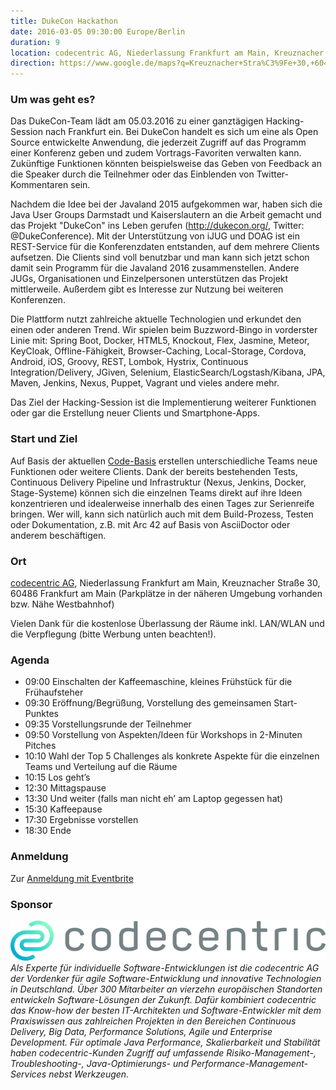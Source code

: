 ```yaml
---
title: DukeCon Hackathon
date: 2016-03-05 09:30:00 Europe/Berlin
duration: 9
location: codecentric AG, Niederlassung Frankfurt am Main, Kreuznacher Straße 30, 60486 Frankfurt am Main
direction: https://www.google.de/maps?q=Kreuznacher+Stra%C3%9Fe+30,+60486,+Frankfurt+am+Main,+Deutschland
---
```


### Um was geht es?

Das DukeCon-Team lädt am 05.03.2016 zu einer ganztägigen Hacking-Session nach Frankfurt ein. Bei DukeCon handelt es sich um eine als Open Source entwickelte Anwendung, die jederzeit Zugriff auf das Programm einer Konferenz geben und zudem Vortrags-Favoriten verwalten kann. Zukünftige Funktionen könnten beispielsweise das Geben von Feedback an die Speaker durch die Teilnehmer oder das Einblenden von Twitter-Kommentaren sein. 

Nachdem die Idee bei der Javaland 2015 aufgekommen war, haben sich die Java User Groups Darmstadt und Kaiserslautern an die Arbeit gemacht und das Projekt "DukeCon" ins Leben gerufen (http://dukecon.org/, Twitter: @DukeConference). Mit der Unterstützung von iJUG und DOAG ist ein REST-Service für die Konferenzdaten entstanden, auf dem mehrere Clients aufsetzen. Die Clients sind voll benutzbar und man kann sich jetzt schon damit sein Programm für die Javaland 2016 zusammenstellen. Andere JUGs, Organisationen und Einzelpersonen unterstützen das Projekt mittlerweile. Außerdem gibt es Interesse zur Nutzung bei weiteren Konferenzen.

Die Plattform nutzt zahlreiche aktuelle Technologien und erkundet den einen oder anderen Trend. Wir spielen beim Buzzword-Bingo in vorderster Linie mit: Spring Boot, Docker, HTML5, Knockout, Flex, Jasmine, Meteor, KeyCloak, Offline-Fähigkeit, Browser-Caching, Local-Storage, Cordova, Android, iOS, Groovy, REST, Lombok, Hystrix, Continuous Integration/Delivery, JGiven, Selenium, ElasticSearch/Logstash/Kibana, JPA, Maven, Jenkins, Nexus, Puppet, Vagrant und vieles andere mehr.

Das Ziel der Hacking-Session ist die Implementierung weiterer Funktionen oder gar die Erstellung neuer Clients und Smartphone-Apps.

### Start und Ziel

Auf Basis der aktuellen [Code-Basis](https://github.com/dukecon) erstellen unterschiedliche Teams neue Funktionen oder weitere Clients. Dank der bereits bestehenden Tests, Continuous Delivery Pipeline und Infrastruktur (Nexus, Jenkins, Docker, Stage-Systeme) können sich die einzelnen Teams direkt auf ihre Ideen konzentrieren und idealerweise innerhalb des einen Tages zur Serienreife bringen. Wer will, kann sich natürlich auch mit dem Build-Prozess, Testen oder Dokumentation, z.B. mit Arc 42 auf Basis von AsciiDoctor oder anderem beschäftigen.

### Ort

[codecentric AG](https://www.codecentric.de/), Niederlassung Frankfurt am Main, Kreuznacher Straße 30, 60486 Frankfurt am Main (Parkplätze in der näheren Umgebung vorhanden bzw. Nähe Westbahnhof)

Vielen Dank für die kostenlose Überlassung der Räume inkl. LAN/WLAN und die Verpflegung (bitte Werbung unten beachten!).

### Agenda

- 09:00 Einschalten der Kaffeemaschine, kleines Frühstück für die Frühaufsteher
- 09:30 Eröffnung/Begrüßung, Vorstellung des gemeinsamen Start-Punktes
- 09:35 Vorstellungsrunde der Teilnehmer
- 09:50 Vorstellung von Aspekten/Ideen für Workshops in 2-Minuten Pitches
- 10:10 Wahl der Top 5 Challenges als konkrete Aspekte für die einzelnen Teams und Verteilung auf die Räume
- 10:15 Los geht’s
- 12:30 Mittagspause
- 13:30 Und weiter (falls man nicht eh’ am Laptop gegessen hat)
- 15:30 Kaffeepause
- 17:30 Ergebnisse vorstellen
- 18:30 Ende

### Anmeldung

Zur [Anmeldung mit Eventbrite](https://www.eventbrite.de/e/dukecon-hackathon-2016-tickets-21004334530)

### Sponsor

<a href="https://www.codecentric.de/"><img src="/images/sponsors/codecentric.png" class="sponsorpic"/></a>_Als Experte für individuelle Software-Entwicklungen ist die codecentric AG der Vordenker für agile Software-Entwicklung und innovative Technologien in Deutschland. Über 300 Mitarbeiter an vierzehn europäischen Standorten entwickeln Software-Lösungen der Zukunft. Dafür kombiniert codecentric das Know-how der besten IT-Architekten und Software-Entwickler mit dem Praxiswissen aus zahlreichen Projekten in den Bereichen Continuous Delivery, Big Data, Performance Solutions, Agile und Enterprise Development. Für optimale Java Performance, Skalierbarkeit und Stabilität haben codecentric-Kunden Zugriff auf umfassende Risiko-Management-, Troubleshooting-, Java-Optimierungs- und Performance-Management-Services nebst Werkzeugen._

